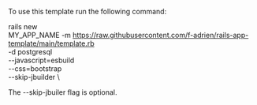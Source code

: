 To use this template run the following command:

rails new \
  MY_APP_NAME -m https://raw.githubusercontent.com/f-adrien/rails-app-template/main/template.rb \
  -d postgresql \
  --javascript=esbuild \
  --css=bootstrap \
  --skip-jbuilder \

The --skip-jbuiler flag is optional.